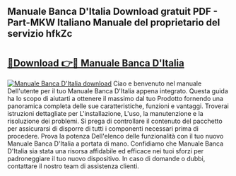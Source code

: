 ## Manuale Banca D'Italia Download gratuit PDF - Part-MKW Italiano Manuale del proprietario del servizio hfkZc

# <h2><a href="http://dfe8p3h.blite.top/?on=Manuale+Banca+D%27Italia">🔗Download 👉🔴 Manuale Banca D'Italia</a></h2>

[![Manuale Banca D'Italia download](https://i.imgur.com/lujVjoI.png)](http://dfe8p3h.blite.top/?on=Manuale+Banca+D%27Italia)
Ciao e benvenuto nel manuale Dell'utente per il tuo Manuale Banca D'Italia appena integrato. Questa guida ha lo scopo di aiutarti a ottenere il massimo dal tuo Prodotto fornendo una panoramica completa delle sue caratteristiche, funzioni e vantaggi. Troverai istruzioni dettagliate per L'installazione, L'uso, la manutenzione e la risoluzione dei problemi. Si prega di controllare il contenuto del pacchetto per assicurarsi di disporre di tutti i componenti necessari prima di procedere. Prova la potenza Dell'elenco delle funzionalità con il tuo nuovo Manuale Banca D'Italia a portata di mano. Confidiamo che Manuale Banca D'Italia sia stata una risorsa affidabile ed efficace nei tuoi sforzi per padroneggiare il tuo nuovo dispositivo. In caso di domande o dubbi, contattare il nostro team di assistenza clienti.
